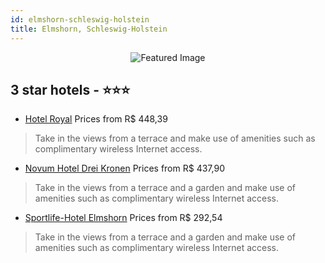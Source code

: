 ```yaml
---
id: elmshorn-schleswig-holstein
title: Elmshorn, Schleswig-Holstein
---
```


<center><img src="https://i.travelapi.com/hotels/30000000/29150000/29149500/29149406/0298d77f_z.jpg" alt="Featured Image" /></center>


##  3 star hotels - ⭐️⭐️⭐️

-    [Hotel Royal](https://us.hurb.com/hotels/elmshorn/hotel-royal-JNP-JP406829?cmp=18055) Prices from R$ 448,39
   > Take in the views from a terrace and make use of amenities such as complimentary wireless Internet access.
-    [Novum Hotel Drei Kronen](https://us.hurb.com/hotels/elmshorn/novum-hotel-drei-kronen-JNP-JP605457?cmp=18055) Prices from R$ 437,90
   > Take in the views from a terrace and a garden and make use of amenities such as complimentary wireless Internet access.
-    [Sportlife-Hotel Elmshorn](https://us.hurb.com/hotels/elmshorn/sportlife-hotel-elmshorn-JNP-JP658482?cmp=18055) Prices from R$ 292,54
   > Take in the views from a terrace and a garden and make use of amenities such as complimentary wireless Internet access.
